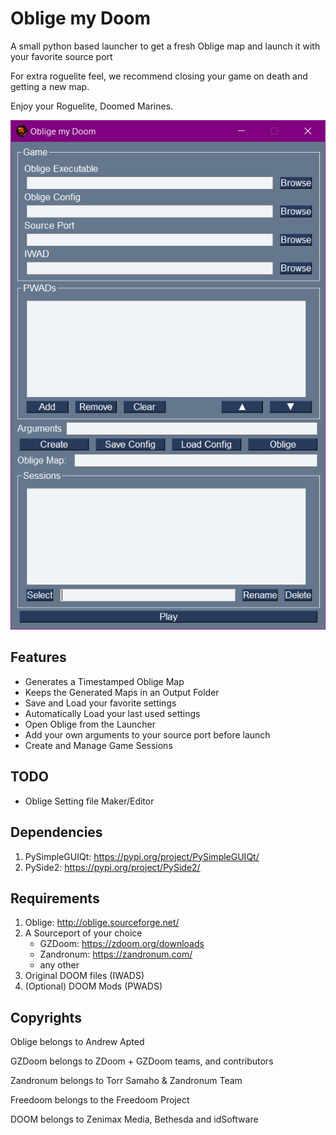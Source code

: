 # Oblige my Doom

A small python based launcher to get a fresh Oblige map and launch it with your favorite source port

For extra roguelite feel, we recommend closing your game on death and getting a new map.

Enjoy your Roguelite, Doomed Marines.

![Screenshot](https://raw.githubusercontent.com/DragonFlayer/oblige-my-doom/master/Screen.png)

Features
------------

- Generates a Timestamped Oblige Map
- Keeps the Generated Maps in an Output Folder
- Save and Load your favorite settings
- Automatically Load your last used settings
- Open Oblige from the Launcher
- Add your own arguments to your source port before launch
- Create and Manage Game Sessions

TODO
------------

- Oblige Setting file Maker/Editor

Dependencies
------------

1. PySimpleGUIQt: https://pypi.org/project/PySimpleGUIQt/
2. PySide2: https://pypi.org/project/PySide2/

Requirements
------------

1. Oblige: http://oblige.sourceforge.net/
2. A Sourceport of your choice
   - GZDoom: https://zdoom.org/downloads
   - Zandronum: https://zandronum.com/
   - any other
3. Original DOOM files (IWADS)
4. (Optional) DOOM Mods (PWADS)

Copyrights
----------

Oblige belongs to Andrew Apted

GZDoom belongs to ZDoom + GZDoom teams, and contributors

Zandronum belongs to Torr Samaho & Zandronum Team

Freedoom belongs to the Freedoom Project

DOOM belongs to Zenimax Media, Bethesda and idSoftware
